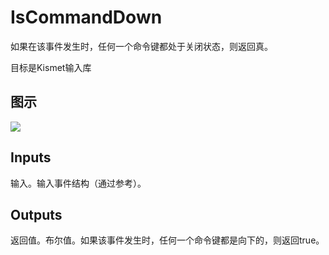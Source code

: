 # IsCommandDown

如果在该事件发生时，任何一个命令键都处于关闭状态，则返回真。

目标是Kismet输入库

## 图示

![]($-20221218-19242305.png)

## Inputs

输入。输入事件结构（通过参考）。  

## Outputs

返回值。布尔值。如果该事件发生时，任何一个命令键都是向下的，则返回true。
